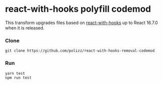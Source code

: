 # react-with-hooks polyfill codemod

This transform upgrades files based on [react-with-hooks](https://github.com/yesmeck/react-with-hooks) up to React 16.7.0 when it is released.

### Clone
```
git clone https://github.com/polizz/react-with-hooks-removal-codemod
```

### Run
```
yarn test
npm run test
```
